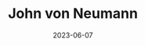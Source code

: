 ---
title: "John von Neumann"
cc-type: person
born-on: 1903-12-28
date: 2023-06-07
died-on: 1957-02-08
hashtag: john-von-neumann
tags:
  - Hungarian
  - American
  - mathematician
  - physicist
  - scientist
  - human being
  - dead at the moment
---